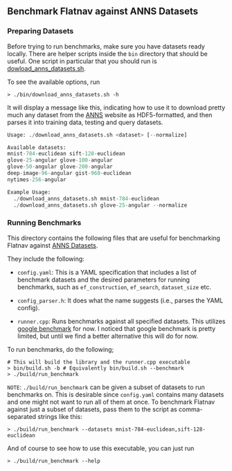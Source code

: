 ## Benchmark Flatnav against ANNS Datasets 

### Preparing Datasets 

Before trying to run benchmarks, make sure you have datasets ready locally. 
There are helper scripts inside the `bin` directory that should be useful. 
One script in particular that you should run is [dowload_anns_datasets.sh](/bin/download_anns_datasets.sh).

To see the available options, run 
```shell
> ./bin/download_anns_datasets.sh -h
```

It will display a message like this, indicating how to use it to download pretty
much any dataset from the [ANNS](https://github.com/erikbern/ann-benchmarks) website
as HDF5-formatted, and then parses it into training data, testing and query datasets. 

```python
Usage: ./download_anns_datasets.sh <dataset> [--normalize]

Available datasets:
mnist-784-euclidean sift-128-euclidean 
glove-25-angular glove-100-angular 
glove-50-angular glove-200-angular 
deep-image-96-angular gist-960-euclidean 
nytimes-256-angular

Example Usage:
  ./download_anns_datasets.sh mnist-784-euclidean
  ./download_anns_datasets.sh glove-25-angular --normalize
```

### Running Benchmarks 

This directory contains the following files that are useful for benchmarking Flatnav against [ANNS Datasets](https://github.com/erikbern/ann-benchmarks).

They include the following:
* `config.yaml`: This is a YAML specification that includes a list of benchmark datasets
and the desired parameters for running benchmarks, such as `ef_construction`, `ef_search`,
`dataset_size` etc. 

* `config_parser.h`: It does what the name suggests (i.e., parses the YAML config).
* `runner.cpp`: Runs benchmarks against all specified datasets. This utilizes [google benchmark](https://github.com/google/benchmark) for now. I noticed that google benchmark is pretty limited, but until we find a better alternative this will do for now. 

To run benchmarks, do the following; 
```shell
# This will build the library and the runner.cpp executable 
> bin/build.sh -b # Equivalently bin/build.sh --benchmark
> ./build/run_benchmark 
```

`NOTE`: `./build/run_benchmark` can be given a subset of datasets to run benchmarks on. 
This is desirable since `config.yaml` contains many datasets and one might not want to run
all of them at once. To benchmark Flatnav against just a subset of datasets, pass them to the 
script as comma-separated strings like this:

```shell
> ./build/run_benchmark --datasets mnist-784-euclidean,sift-128-euclidean
```

And of course to see how to use this executable, you can just run 
```shell
> ./build/run_benchmark --help
```